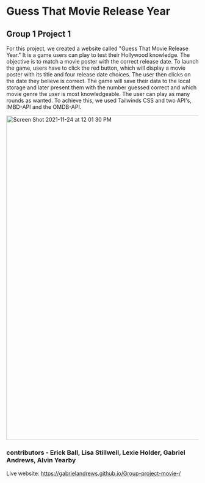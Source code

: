 # Guess That Movie Release Year
## Group 1 Project 1 

For this project, we created a website called "Guess That Movie Release Year." It is a game users can play to test their Hollywood knowledge. The objective is to match a movie poster with the correct release date. To launch the game, users have to click the red button, which will display a movie poster with its title and four release date choices. The user then clicks on the date they believe is correct. The game will save their data to the local storage and later present them with the number guessed correct and which movie genre the user is most knowledgeable. The user can play as many rounds as wanted. To achieve this, we used Tailwinds CSS and two API's, IMBD-API and the OMDB-API. 

<img width="849" alt="Screen Shot 2021-11-24 at 12 01 30 PM" src="https://user-images.githubusercontent.com/91437363/143282866-5b7ad245-fcce-42e0-b20d-dd0f03e23765.png">


### contributors - Erick Ball, Lisa Stillwell, Lexie Holder, Gabriel Andrews, Alvin Yearby 

Live website: https://gabrielandrews.github.io/Group-project-movie-/
